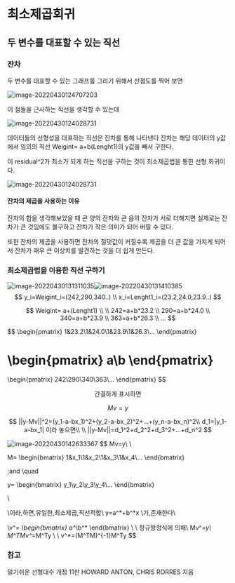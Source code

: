 # 최소제곱회귀



## 두 변수를 대표할 수 있는 직선

### 잔차

두 변수를 대표할 수 있는 그래프를 그리기 위해서 산점도를 찍어 보면 

![image-20220430124707203](../../images/2022-04-24-결정계수/image-20220430124707203.png)

이 점들을 근사하는 직선을 생각할 수 있는데



![image-20220430124028731](../../images/2022-04-24-결정계수/image-20220430124028731.png)

데이터들의 선형성을 대표하는 직선은 잔차를 통해 나타낸다 잔차는 해당 데이터의 y값 에서  임의의 직선 Weigint= a+b(Lenght1)의 y값을 빼서 구한다.

이 residual^2가 최소가 되게 하는 직선을 구하는 것이 최소제곱법을 통한 선형 회귀이다.

![image-20220430124028731](../../images/2022-04-24-결정계수/image-20220430124028731-16512909529331.png)

#### 잔차의 제곱을 사용하는 이유

잔차의 합을 생각해보았을 때 큰 양의 잔차와 큰 음의 잔차가 서로 더해지면 실제로는 잔차가 큰 것임에도 불구하고 잔차가 작은 의미가 되어 버릴 수 있다.

또한 잔차의 제곱을 사용하면 잔차의 절댓값이 커질수록 제곱을 더 큰 값을 가지게 되어서 잔차가 매우 큰 이상치를 발견하는 것을 더 쉽게 만든다.



### 최소제곱법을 이용한 직선 구하기

![image-20220430131311035](../../images/2022-04-24-결정계수/image-20220430131311035.png)![image-20220430131410385](../../images/2022-04-24-결정계수/image-20220430131410385.png)
$$
y_i=Weigint_i=(242,290,340..) \\
x_i=Lenght1_i=(23.2,24.0,23.9..)
$$

$$
Weigint= a+(Lenght1) \\
\\
242=a+b*23.2  \\
290=a+b*24.0  \\
340=a+b*23.9  \\
363=a+b*26.3  \\
...
$$

$$
\begin{pmatrix}
1&23.2\\1&24.0\\1&23.9\\1&26.3\\...
\end{pmatrix}

\begin{pmatrix}
a\\b
\end{pmatrix}
=
\begin{pmatrix}
242\\290\\340\\363\\...
\end{pmatrix}
$$

<center>간결하게 표시하면</center>

$$
Mv=y
$$

$$
||y-Mv||^2=(y_1-a-bx_1)^2+(y_2-a-bx_2)^2+...+(y_n-a-bx_n)^2\\
d_1=|y_1-a-bx_1| 이라 놓으면\\
\\
||y-Mv||=d_1^2+d_2^2+d_3^2+...+d_n^2
$$





![image-20220430142633367](../../images/2022-04-24-결정계수/image-20220430142633367.png)
$$
Mv=y\\
\\

M=
\begin{bmatrix}
1&x_1\\1&x_2\\1&x_3\\1&x_4\\...
\end{bmatrix}

\;and \quad

y=
\begin{bmatrix}
y_1\\y_2\\y_3\\y_4\\...
\end{bmatrix}

\\

\\이라\,하면\,유일한\,최소제곱\,직선적합\\
y=a^*+b^*x
\\가\,존재한다\\

\\v^*=
\begin{bmatrix}
a^*\\b^*
\end{bmatrix}
\\
\\
정규방정식에 의해\\
Mv^*=y\\
M^TMv^*=M^Ty
\\ \\
v^*=(M^TM)^{-1}M^Ty
$$






### 참고

알기쉬운 선형대수 개정 11판 HOWARD ANTON, CHRIS RORRES 지음







